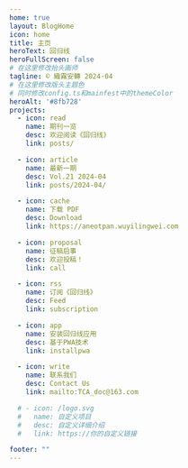 ```yaml
---
home: true
layout: BlogHome
icon: home
title: 主页
heroText: 回归线
heroFullScreen: false
# 在这里修改抬头画师
tagline: © 織霧安轉 2024·04
# 在这里修改版头主题色
# 同时修改config.ts和mainfest中的themeColor
heroAlt: '#8fb728'
projects:
  - icon: read
    name: 期刊一览
    desc: 欢迎阅读《回归线》
    link: posts/

  - icon: article
    name: 最新一期
    desc: Vol.21 2024-04
    link: posts/2024-04/

  - icon: cache
    name: 下载 PDF
    desc: Download
    link: https://aneotpan.wuyilingwei.com

  - icon: proposal
    name: 征稿启事
    desc: 欢迎投稿！
    link: call

  - icon: rss
    name: 订阅《回归线》
    desc: Feed
    link: subscription

  - icon: app
    name: 安装回归线应用
    desc: 基于PWA技术
    link: installpwa

  - icon: write
    name: 联系我们
    desc: Contact Us
    link: mailto:TCA_doc@163.com

  # - icon: /logo.svg
  #   name: 自定义项目
  #   desc: 自定义详细介绍
  #   link: https://你的自定义链接

footer: ""
---
```

